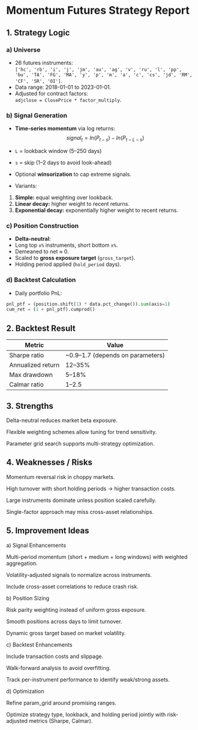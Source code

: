 # Momentum Futures Strategy Report

## 1. Strategy Logic

### a) Universe
- 26 futures instruments:  
  `['hc', 'rb', 'i', 'j', 'jm', 'au', 'ag', 'v', 'ru', 'l', 'pp', 'bu', 'TA', 'FG', 'MA', 'y', 'p', 'm', 'a', 'c', 'cs', 'jd', 'RM', 'CF', 'SR', 'OI']`.
- Data range: 2018-01-01 to 2023-01-01.
- Adjusted for contract factors:  
  `adjclose = ClosePrice * factor_multiply`.

### b) Signal Generation
- **Time-series momentum** via log returns:
    $$signal_t = ln(P_{t-s}) - ln(P_{t-L-s})$$

- `L` = lookback window (5–250 days)
- `s` = skip (1–2 days to avoid look-ahead)
- Optional **winsorization** to cap extreme signals.
- Variants:
1. **Simple:** equal weighting over lookback.
2. **Linear decay:** higher weight to recent returns.
3. **Exponential decay:** exponentially higher weight to recent returns.

### c) Position Construction
- **Delta-neutral**:
- Long top `x%` instruments, short bottom `x%`.
- Demeaned to net ≈ 0.
- Scaled to **gross exposure target** (`gross_target`).
- Holding period applied (`hold_period` days).

### d) Backtest Calculation
- Daily portfolio PnL:

```python
pnl_ptf = (position.shift(1) * data.pct_change()).sum(axis=1)
cum_ret = (1 + pnl_ptf).cumprod()
```

## 2. Backtest Result

| Metric            | Value                            |
| ----------------- | -------------------------------- |
| Sharpe ratio      | ~0.9–1.7 (depends on parameters) |
| Annualized return | 12–35%                           |
| Max drawdown      | 5–18%                            |
| Calmar ratio      | 1–2.5                            |


## 3. Strengths

Delta-neutral reduces market beta exposure.

Flexible weighting schemes allow tuning for trend sensitivity.

Parameter grid search supports multi-strategy optimization.

## 4. Weaknesses / Risks

Momentum reversal risk in choppy markets.

High turnover with short holding periods → higher transaction costs.

Large instruments dominate unless position scaled carefully.

Single-factor approach may miss cross-asset relationships.

## 5. Improvement Ideas
a) Signal Enhancements

Multi-period momentum (short + medium + long windows) with weighted aggregation.

Volatility-adjusted signals to normalize across instruments.

Include cross-asset correlations to reduce crash risk.

b) Position Sizing

Risk parity weighting instead of uniform gross exposure.

Smooth positions across days to limit turnover.

Dynamic gross target based on market volatility.

c) Backtest Enhancements

Include transaction costs and slippage.

Walk-forward analysis to avoid overfitting.

Track per-instrument performance to identify weak/strong assets.

d) Optimization

Refine param_grid around promising ranges.

Optimize strategy type, lookback, and holding period jointly with risk-adjusted metrics (Sharpe, Calmar).